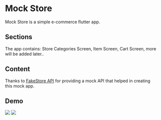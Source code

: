 # Mock Store

Mock Store is a simple e-commerce flutter app.

## Sections

The app contains: Store Categories Screen, Item Screen, Cart Screen, more will be added later..

## Content

Thanks to [FakeStore API](https://fakestoreapi.com/) for providing a mock API that helped in creating this mock app.

## Demo

![](demo1.gif)
![](demo2.gif)

